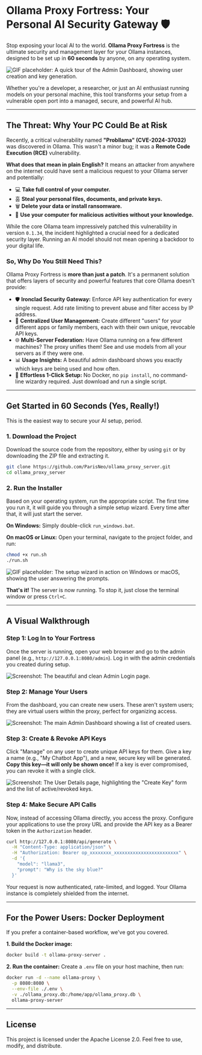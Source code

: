 # Ollama Proxy Fortress: Your Personal AI Security Gateway 🛡️

Stop exposing your local AI to the world. **Ollama Proxy Fortress** is the ultimate security and management layer for your Ollama instances, designed to be set up in **60 seconds** by anyone, on any operating system.

![GIF placeholder: A quick tour of the Admin Dashboard, showing user creation and key generation.](https://your-gif-hosting.com/admin_tour.gif)

Whether you're a developer, a researcher, or just an AI enthusiast running models on your personal machine, this tool transforms your setup from a vulnerable open port into a managed, secure, and powerful AI hub.

---

## The Threat: Why Your PC Could Be at Risk

Recently, a critical vulnerability named **"Probllama" (CVE-2024-37032)** was discovered in Ollama. This wasn't a minor bug; it was a **Remote Code Execution (RCE)** vulnerability.

**What does that mean in plain English?** It means an attacker from anywhere on the internet could have sent a malicious request to your Ollama server and potentially:
*   💻 **Take full control of your computer.**
*   훔 **Steal your personal files, documents, and private keys.**
*   🗑️ **Delete your data or install ransomware.**
*   🤫 **Use your computer for malicious activities without your knowledge.**

While the core Ollama team impressively patched this vulnerability in version `0.1.34`, the incident highlighted a crucial need for a dedicated security layer. Running an AI model should not mean opening a backdoor to your digital life.

### So, Why Do You Still Need This?

Ollama Proxy Fortress is **more than just a patch**. It's a permanent solution that offers layers of security and powerful features that core Ollama doesn't provide:

*   🛡️ **Ironclad Security Gateway:** Enforce API key authentication for every single request. Add rate limiting to prevent abuse and filter access by IP address.
*   👤 **Centralized User Management:** Create different "users" for your different apps or family members, each with their own unique, revocable API keys.
*   🌐 **Multi-Server Federation:** Have Ollama running on a few different machines? The proxy unifies them! See and use models from all your servers as if they were one.
*   📊 **Usage Insights:** A beautiful admin dashboard shows you exactly which keys are being used and how often.
*   🚀 **Effortless 1-Click Setup:** No Docker, no `pip install`, no command-line wizardry required. Just download and run a single script.

---

## Get Started in 60 Seconds (Yes, Really!)

This is the easiest way to secure your AI setup, period.

### 1. Download the Project

Download the source code from the repository, either by using `git` or by downloading the ZIP file and extracting it.

```bash
git clone https://github.com/ParisNeo/ollama_proxy_server.git
cd ollama_proxy_server
```

### 2. Run the Installer

Based on your operating system, run the appropriate script. The first time you run it, it will guide you through a simple setup wizard. Every time after that, it will just start the server.

**On Windows:**
Simply double-click `run_windows.bat`.

**On macOS or Linux:**
Open your terminal, navigate to the project folder, and run:
```bash
chmod +x run.sh
./run.sh
```

![GIF placeholder: The setup wizard in action on Windows or macOS, showing the user answering the prompts.](https://your-gif-hosting.com/setup_wizard.gif)

**That's it!** The server is now running. To stop it, just close the terminal window or press `Ctrl+C`.

---

## A Visual Walkthrough

### Step 1: Log In to Your Fortress

Once the server is running, open your web browser and go to the admin panel (e.g., `http://127.0.0.1:8080/admin`). Log in with the admin credentials you created during setup.

![Screenshot: The beautiful and clean Admin Login page.](https://your-image-hosting.com/login_page.png)

### Step 2: Manage Your Users

From the dashboard, you can create new users. These aren't system users; they are virtual users within the proxy, perfect for organizing access.

![Screenshot: The main Admin Dashboard showing a list of created users.](https://your-image-hosting.com/dashboard.png)

### Step 3: Create & Revoke API Keys

Click "Manage" on any user to create unique API keys for them. Give a key a name (e.g., "My Chatbot App"), and a new, secure key will be generated. **Copy this key—it will only be shown once!** If a key is ever compromised, you can revoke it with a single click.

![Screenshot: The User Details page, highlighting the "Create Key" form and the list of active/revoked keys.](https://your-image-hosting.com/user_details.png)

### Step 4: Make Secure API Calls

Now, instead of accessing Ollama directly, you access the proxy. Configure your applications to use the proxy URL and provide the API key as a Bearer token in the `Authorization` header.

```bash
curl http://127.0.0.1:8080/api/generate \
  -H "Content-Type: application/json" \
  -H "Authorization: Bearer op_xxxxxxxx_xxxxxxxxxxxxxxxxxxxxxxxx" \
  -d '{
    "model": "llama3",
    "prompt": "Why is the sky blue?"
  }'
```

Your request is now authenticated, rate-limited, and logged. Your Ollama instance is completely shielded from the internet.

---

## For the Power Users: Docker Deployment

If you prefer a container-based workflow, we've got you covered.

**1. Build the Docker image:**
```bash
docker build -t ollama-proxy-server .
```

**2. Run the container:**
Create a `.env` file on your host machine, then run:
```bash
docker run -d --name ollama-proxy \
  -p 8080:8080 \
  --env-file ./.env \
  -v ./ollama_proxy.db:/home/app/ollama_proxy.db \
  ollama-proxy-server
```

---

## License

This project is licensed under the Apache License 2.0. Feel free to use, modify, and distribute.